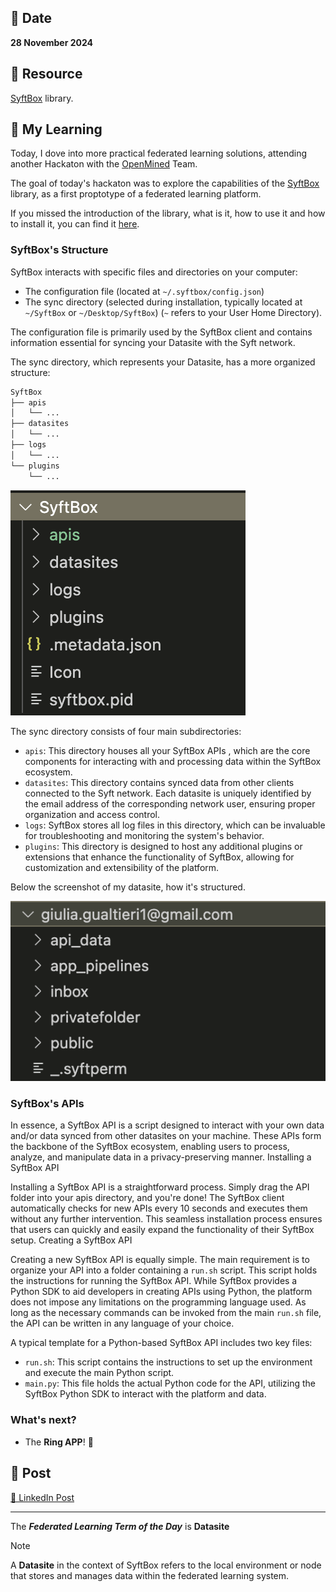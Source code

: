 ## 📅 Date
**28 November 2024**

## 📰 Resource
[SyftBox](https://syftbox-documentation.openmined.org/) library.

## 🔖 My Learning

Today, I dove into more practical federated learning solutions, attending another Hackaton with the [OpenMined](https://openmined.org) Team. 

The goal of today's hackaton was to explore the capabilities of the [SyftBox](https://syftbox-documentation.openmined.org/) library, as a first proptotype of a federated learning platform.

If you missed the introduction of the library, what is it, how to use it and how to install it, you can find it [here](../day8/day8.md).

### SyftBox's Structure

SyftBox interacts with specific files and directories on your computer:
- The configuration file (located at `~/.syftbox/config.json`)
- The sync directory (selected during installation, typically located at `~/SyftBox` or `~/Desktop/SyftBox`) (`~` refers to your User Home Directory).


The configuration file is primarily used by the SyftBox client and contains information essential for syncing your Datasite with the Syft network.

The sync directory, which represents your Datasite, has a more organized structure:
```bash
SyftBox
├── apis
│   └── ...
├── datasites
│   └── ...
├── logs
│   └── ...
└── plugins
    └── ...
```
![global structure of syftbox](../images/Syftbox_structure_global.png)

The sync directory consists of four main subdirectories:
- `apis`: This directory houses all your SyftBox APIs , which are the core components for interacting with and processing data within the SyftBox ecosystem.
- `datasites`: This directory contains synced data from other clients connected to the Syft network. Each datasite is uniquely identified by the email address of the corresponding network user, ensuring proper organization and access control.
- `logs`: SyftBox stores all log files in this directory, which can be invaluable for troubleshooting and monitoring the system's behavior.
- `plugins`: This directory is designed to host any additional plugins or extensions that enhance the functionality of SyftBox, allowing for customization and extensibility of the platform.

Below the screenshot of my datasite, how it's structured.  

![example of my syftbox's datasite structure](../images/Syftbox_structure_mydatasite.png)


### SyftBox's APIs
In essence, a SyftBox API is a script designed to interact with your own data and/or data synced from other datasites on your machine. These APIs form the backbone of the SyftBox ecosystem, enabling users to process, analyze, and manipulate data in a privacy-preserving manner.
Installing a SyftBox API

Installing a SyftBox API is a straightforward process. Simply drag the API folder into your apis directory, and you're done! The SyftBox client automatically checks for new APIs every 10 seconds and executes them without any further intervention. This seamless installation process ensures that users can quickly and easily expand the functionality of their SyftBox setup.
Creating a SyftBox API

Creating a new SyftBox API is equally simple. The main requirement is to organize your API into a folder containing a `run.sh` script. This script holds the instructions for running the SyftBox API. While SyftBox provides a Python SDK to aid developers in creating APIs using Python, the platform does not impose any limitations on the programming language used. As long as the necessary commands can be invoked from the main `run.sh` file, the API can be written in any language of your choice.

A typical template for a Python-based SyftBox API includes two key files:
- `run.sh`: This script contains the instructions to set up the environment and execute the main Python script.
- `main.py`: This file holds the actual Python code for the API, utilizing the SyftBox Python SDK to interact with the platform and data.

### What's next?
- The **Ring APP**! 🎉

## 📮 Post 

[📘 LinkedIn Post](https://www.linkedin.com/posts/giuliagualtieri_30daysofflcode-activity-7267971766772191232-1nUO?utm_source=share&utm_medium=member_desktop)

------
The _**Federated Learning Term of the Day**_ is **Datasite**
> [!NOTE]
> A **Datasite** in the context of SyftBox refers to the local environment or node that stores and manages data within the federated learning system.
